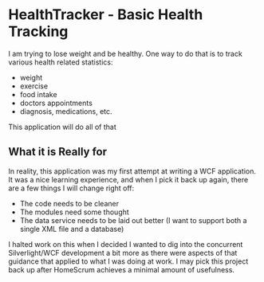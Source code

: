 HealthTracker - Basic Health Tracking
====================================================

I am trying to lose weight and be healthy.  One way to do that is to track various health related statistics:
  * weight
  * exercise
  * food intake
  * doctors appointments
  * diagnosis, medications, etc.


This application will do all of that


What it is Really for
--------------------------------------------------

In reality, this application was my first attempt at writing a WCF application.  It was a nice learning experience,
and when I pick it back up again, there are a few things I will change right off:

   * The code needs to be cleaner
   * The modules need some thought
   * The data service needs to be laid out better (I want to support both a single XML file and a database)

I halted work on this when I decided I wanted to dig into the concurrent Silverlight/WCF development a bit more as
there were aspects of that guidance that applied to what I was doing at work.  I may pick this project back up after
HomeScrum achieves a minimal amount of usefulness. 